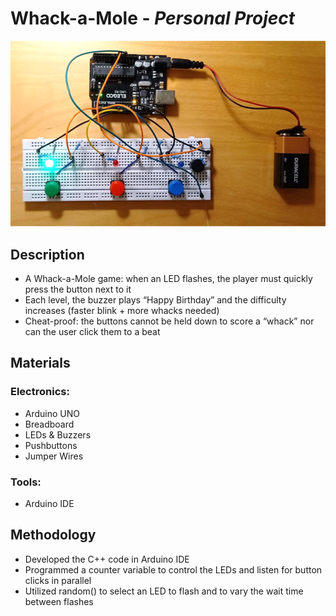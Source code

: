 # Whack-a-Mole - *Personal Project*
![whack-a-mole pic](https://github.com/ibyteibit/Whack-a-Mole/blob/main/WhackaMole.png)
## Description
- A Whack-a-Mole game: when an LED flashes, the player must quickly press the button next to it
- Each level, the buzzer plays “Happy Birthday” and the difficulty increases (faster blink + more whacks needed)
- Cheat-proof: the buttons cannot be held down to score a “whack” nor can the user click them to a beat
## Materials
### Electronics:
- Arduino UNO
- Breadboard
- LEDs & Buzzers
- Pushbuttons
- Jumper Wires
### Tools:
- Arduino IDE
## Methodology
- Developed the C++ code in Arduino IDE
- Programmed a counter variable to control the LEDs and listen for button clicks in parallel
- Utilized random() to select an LED to flash and to vary the wait time between flashes
